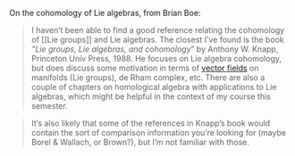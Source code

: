On the cohomology of Lie algebras, from Brian Boe:

> I haven’t been able to find a good reference relating the cohomology of [[Lie groups]] and Lie algebras. The closest I’ve found is the book *"Lie groups, Lie algebras, and cohomology*” by Anthony W. Knapp, Princeton Univ Press, 1988. 
> He focuses on Lie algebra cohomology, but does discuss some motivation in terms of [vector fields](vector%20field) on manifolds (Lie groups), de Rham complex, etc. There are also a couple of chapters on homological algebra with applications to Lie algebras, which might be helpful in the context of my course this semester.

> It’s also likely that some of the references in Knapp’s book would contain the sort of comparison information you’re looking for (maybe Borel & Wallach, or Brown?), but I’m not familiar with those.
